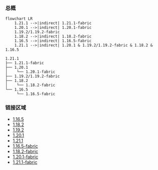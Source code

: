 ### 总概

```mermaid
flowchart LR
    1.21.1 -->|indirect| 1.21.1-fabric
    1.20.1 -->|indirect| 1.20.1-fabric
    1.19.2/1.19.2-fabric
    1.18.2 -->|indirect| 1.18.2-fabric
    1.16.5 -->|indirect| 1.16.5-fabric
    1.21.1 -->|indirect| 1.20.1 & 1.19.2/1.19.2-fabric & 1.18.2 & 1.16.5
```

```
1.21.1
├── 1.21.1-fabric
├── 1.20.1
│    └── 1.20.1-fabric
├── 1.19.2/1.19.2-fabric
├── 1.18.2
│    └── 1.18.2-fabric
└── 1.16.5
     └── 1.16.5-fabric
```

### 链接区域

- [1.16.5](/projects/1.16/assets/macaws-holidays/mcwholidays)
- [1.18.2](/projects/1.18/assets/macaws-holidays/mcwholidays)
- [1.19.2](/projects/1.19/assets/macaws-holidays/mcwholidays)
- [1.20.1](/projects/1.20/assets/macaws-holidays/mcwholidays)
- [1.21.1](/projects/1.21/assets/macaws-holidays/mcwholidays)
- [1.16.5-fabric](/projects/1.16-fabric/assets/macaws-holidays/mcwholidays)
- [1.18.2-fabric](/projects/1.18-fabric/assets/macaws-holidays/mcwholidays)
- [1.20.1-fabric](/projects/1.20-fabric/assets/macaws-holidays/mcwholidays)
- [1.21.1-fabric](/projects/1.21-fabric/assets/macaws-holidays/mcwholidays)